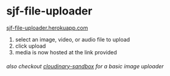 # sjf-file-uploader

[sjf-file-uploader.herokuapp.com](https://sjf-file-uploader.herokuapp.com/)

1. select an image, video, or audio file to upload
2. click upload
3. media is now hosted at the link provided


###### also checkout [cloudinary-sandbox](https://github.com/samuelfox1/cloudinary-sandbox) for a basic image uploader
